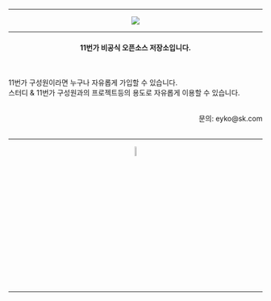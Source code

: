 <hr />
<p align="center">
  <img src="https://user-images.githubusercontent.com/67247530/148927294-04960d2e-c0b1-4e79-8143-61522c30ef83.png" style="border:1px; solid #eaeaea;" width=""/>
</p>
<hr />
<center>
    <h4> 11번가 비공식 오픈소스 저장소입니다. </h4>
</center>
<br />

11번가 구성원이라면 누구나 자유롭게 가입할 수 있습니다. <br />
스터디 & 11번가 구성원과의 프로젝트등의 용도로 자유롭게 이용할 수 있습니다.

<br />
<div align="right">
문의: eyko@sk.com
</div>
<br />
<hr />
<p align="center">
    <img width="7%" alt="" src="https://user-images.githubusercontent.com/67247530/148927586-fc1c326d-6891-41ce-9fbb-cfd3b582b812.png">
</p>
<hr />


